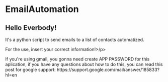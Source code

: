 # EmailAutomation
<h2>Hello Everbody!</h2>
<p>It's a python script to send emails to a list of contacts automatized.</p>

<p>For the use, insert your correct information!>/p> 
<p>If you're using gmail, you gonna need create APP PASSWORD for this aplication, if you have any questions about how to do this, you can read this post for google support: https://support.google.com/mail/answer/185833?hl=en </p>
